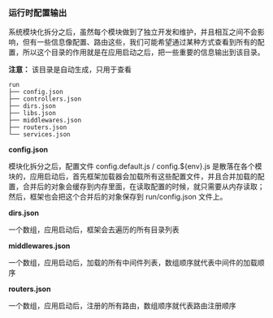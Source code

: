### 运行时配置输出

系统模块化拆分之后，虽然每个模块做到了独立开发和维护，并且相互之间不会影响，但有一些信息像配置、路由这些，我们可能希望通过某种方式查看到所有的配置，所以这个目录的作用就是在应用启动之后，把一些重要的信息输出到该目录。

**注意：** 该目录是自动生成，只用于查看

```
run
├── config.json
├── controllers.json
├── dirs.json
├── libs.json
├── middlewares.json
├── routers.json
└── services.json
```

**config.json**

模块化拆分之后，配置文件 config.default.js / config.${env}.js 是散落在各个模块的，应用启动后，首先框架加载器会加载所有这些配置文件，并且合并加载的配置，合并后的对象会缓存到内存里面，在读取配置的时候，就只需要从内存读取；然后，框架也会把这个合并后的对象保存到 run/config.json 文件上。

**dirs.json**

一个数组，应用启动后，框架会去遍历的所有目录列表

**middlewares.json**

一个数组，应用启动后，加载的所有中间件列表，数组顺序就代表中间件的加载顺序

**routers.json**

一个数组，应用启动后，注册的所有路由，数组顺序就代表路由注册顺序
